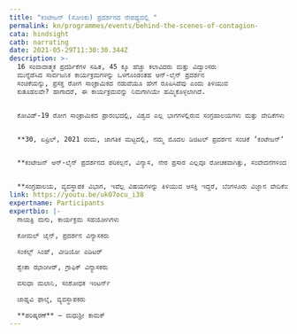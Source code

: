 ```yaml
---
title: "ಕಂಟೇಜನ್‌ (ಸೋಂಕು) ಪ್ರದರ್ಶನದ ನೇಪಥ್ಯದಲ್ಲಿ "
permalink: kn/programmes/events/behind-the-scenes-of-contagion-
cata: hindsight
catb: narrating
date: 2021-05-29T11:30:30.344Z
description: >-
  16 ಸಂವಾದಾತ್ಮಕ ಪ್ರದರ್ಶಿಕೆಗಳ ಸಹಿತ, 45 ಕ್ಕೂ ಹೆಚ್ಚು ಕಲಾವಿದರು ಮತ್ತು ವಿದ್ವಾಂಸರು
  ಮುನ್ನೆಡೆಸಿದ ಸಾರ್ವಜನಿಕ ಕಾರ್ಯಕ್ರಮಗಳನ್ನು ಒಳಗೊಂಡಂತಹ ಆನ್-ಲೈನ್‌ ಪ್ರದರ್ಶನ
  ಸಂಚಿಕೆಯನ್ನು, ಪ್ರಸಕ್ತ ರೋಗ ಸಾಂಕ್ರಾಮಿಕದ ನಡುವೆಯೂ ಹೇಗೆ ರೂಪಿಸಿದೆವು ಎಂದು ತಿಳಿಯುವ
  ಕುತೂಹಲವೇ? ಹಾಗಾದರೆ, ಈ ಕಾರ್ಯಕ್ರಮವನ್ನು ನಿಮಗಾಗಿಯೇ ಹಮ್ಮಿಕೊಳ್ಳಲಾಗಿದೆ. 


  ಕೋವಿಡ್-19‌ ರೋಗ ಸಾಂಕ್ರಾಮಿಕದ ಪ್ರಾರಂಭದಲ್ಲಿ, ವಿಶ್ವದ ಎಲ್ಲ ಭಾಗಗಳಲ್ಲಿರುವ ಸಂಗ್ರಹಾಲಯಗಳು ಮತ್ತು ವೇದಿಕೆಗಳು ತಮ್ಮ ಕಾರ್ಯಾಚರಣೆಯನ್ನು ಆನ್-ಲೈನ್‌ ಮೂಲಕ ಪ್ರಾರಂಭಿಸಿದವು. ಸಾಂಕ್ರಾಮಿಕವಾಗಿ ಹರಡುವಂತಹ ಎಲ್ಲ ವಿಷಯಗಳನ್ನು ಕುರಿತಂತೆ ಆನ್-ಲೈನ್‌ ಪ್ರದರ್ಶನವನ್ನು ಹಮ್ಮಿಕೊಳ್ಳುವ ಸಲುವಾಗಿ, ಬೆಂಗಳೂರು ವಿಜ್ಞಾನ ವೇದಿಕೆಯು, ಮುಕ್ತ ಕರೆಯ ಮೂಲಕ ಎಲ್ಲರಿಂದ ಪ್ರತಿಕ್ರಿಯೆಯನ್ನು ಆಹ್ವಾನಿಸಿತು.  ಸಾಂಕ್ರಾಮಿಕವಾಗಿ ಹರಡುವಂತಹ ರೋಗಗಳು, ಭಾವನೆಗಳು, ನೆಡವಳಿಕೆಗಳು ಮತ್ತು ಮಾಹಿತಿಗಳನ್ನು ಕುರಿತಂತೆ ಕಲಾವಿದರು, ವಿದ್ವಾಂಸರು ಮತ್ತು ಯುವಕರು ಕಳುಹಿಸಿದ ಪ್ರತಿಕ್ರಿಯೆಯನ್ನು ಸ್ವೀಕರಿಸಿದೆವು.


  **30, ಏಪ್ರಿಲ್‌, 2021 ರಂದು, ಜಾಗತಿಕ ಮಟ್ಟದಲ್ಲಿ, ನಮ್ಮ ಮೊದಲ ಡಿಜಿಟಲ್‌ ಪ್ರದರ್ಶನ ಸಂಚಿಕೆ ʼಕಂಟೇಜನ್‌ʼ (ಸೋಂಕು)ನ, ನೇರ ಪ್ರಸಾರ ಪ್ರಾರಂಭವಾಯಿತು. ದೃಶ್ಯ ಮಾಧ್ಯಮದ ಸಹಕಾರದೊಂದಿಗೆ, ಅನೇಕ ಕುತೂಹಲಕಾರಿ ವಿಷಯಗಳನ್ನು ಅನ್ವೇಷಿಸುವ ಕಾರ್ಯ ಮುಂದುವರೆಯಿತು. ಮಾರ್ಗದರ್ಶಿ ಸಂಯೋಜಕರನ್ನು ಒಳಗೊಂಡ ಸಂಚಿಕೆಗಳು, ಮುನ್ನೆಡೆಸಿ ಸಾಧನಗಳು, ನೇರ ಪ್ರಸಾರದ ಪ್ರಯೋಗಗಳು ಮುಂತಾದ ಹಲವು ಅಮೂಲ್ಯ ಕಾರ್ಯಕ್ರಮಗಳನ್ನು ಕಂಟೇಜನ್‌ ಆನ್-ಲೈನ್‌ ಪ್ರದರ್ಶನದಲ್ಲಿ [CONTAGION online platform](http://www.nowtransmitting.com) ಹಮ್ಮಿಕೊಳ್ಳಲಾಗಿದೆ.**


  **ಕಂಟೇಜನ್‌ ಆನ್-ಲೈನ್‌ ಪ್ರದರ್ಶನದ ಪರಿಕಲ್ಪನೆ, ವಿನ್ಯಾಸ, ನೇರ ಪ್ರಸಾರ ಎಲ್ಲವೂ ರೋಚಕವಾಗಿತ್ತು, ಸಂವೇದನೆಗಳಿಂದ ತುಂಬಿತ್ತು, ಹಾಗೇ ಗೋಜಲು ಹಂತಗಳನ್ನೂ ಒಳಗೊಂಡಿತ್ತು.  ಇವೆಲ್ಲವೂ ಪ್ರೇಕ್ಷಕರಗೆ ಅಗೋಚರವಾದುದು.  ಈ ಸಂಚಿಕೆಯಲ್ಲಿ, ನಾವು ನಿಮ್ಮೊಂದಿಗೆ ಪ್ರದರ್ಶನಕ್ಕೆ ಮುನ್ನ ನೆಡೆದ ತಯಾರಿಯ ಪರಿಚಯ ಮಾಡಿಕೊಡುತ್ತೇವೆ.  ಈ ಹಾದಿ ಹೇಗಿತ್ತು ಎಂದು ನಿಮ್ಮೊಂದಿಗೆ ಹಂಚಿಕೊಳ್ಳುತ್ತೇವೆ.**


  **ಸಂಗ್ರಹಾಲಯ, ವ್ಯವಸ್ಥಾಪಕ ವಿಭಾಗ, ಇವೆಲ್ಲ ವಿಷಯಗಳನ್ನು ತಿಳಿಯುವ ಆಸಕ್ತಿ ಇದ್ದರೆ, ಬೆಂಗಳೂರು ವಿಜ್ಞಾನ ವೇದಿಕೆಯ ಸದಸ್ಯರೊಂದಿಗೆ ಸಂವಾದ ಸಂಚಿಕೆಯಲ್ಲಿ ಭಾಗಿಯಾಗಿ.  ಈ ಪ್ರದರ್ಶನ ಸಂಚಿಕೆಯಿಂದ ನಮಗೆ ದೊರೆತ ಕಲಿಕೆ, ಅನುಭವಗಳನ್ನು ಹಾಗೂ ಮುಂದಿನ ಯೋಜನೆಗಳ ವಿಚಾರವನ್ನೂ (ಹಿತಕರ ಪ್ರಶ್ನೆಗಳಿಗೆ ಉತ್ತರವಾಗಿ) ನಿಮ್ಮಂದಿಗೆ ಹಂಚಿಕೊಳ್ಳುವೆವು.**
link: https://youtu.be/ukO7ocu_i38
expertname: Participants
expertbio: |-
  ಗಾಯತ್ರಿ ಮನು, ಕಾರ್ಯಕ್ರಮ ಸಹಯೋಗಿಗಳು

  ಕೋಮಲ್‌ ಜೈನ್‌, ಪ್ರದರ್ಶನ ವಿನ್ಯಾಸಕರು

  ಸಂಕಲ್ಪ್‌ ಸಿಂಹ್‌, ವೀಡಿಯೋ ಎಡಿಟರ್‌

  ಶ್ವೇತಾ ಝಾಂಗೀರ್‌, ಗ್ರಾಫಿಕ್‌ ವಿನ್ಯಾಸಕರು

  ವಸುಧಾ ಮಲಾನಿ, ಸಂಶೋಧಕ ಇಂಟರ್ನ್‌

  ಜಾಹ್ನವಿ ಫಾಲ್ಕೆ, ವ್ಯವಸ್ಥಾಪಕರು

  **ಪರಿಷ್ಕರಣೆ** – ಮಧುಶ್ರೀ ಕಾಮಕ್‌
---
```

